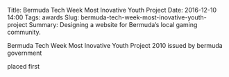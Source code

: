Title: Bermuda Tech Week Most Inovative Youth Project
Date: 2016-12-10 14:00
Tags: awards
Slug: bermuda-tech-week-most-inovative-youth-project
Summary:  Designing a website for Bermuda’s local gaming community.

Bermuda Tech Week Most Inovative Youth Project
2010
issued by bermuda government

placed first